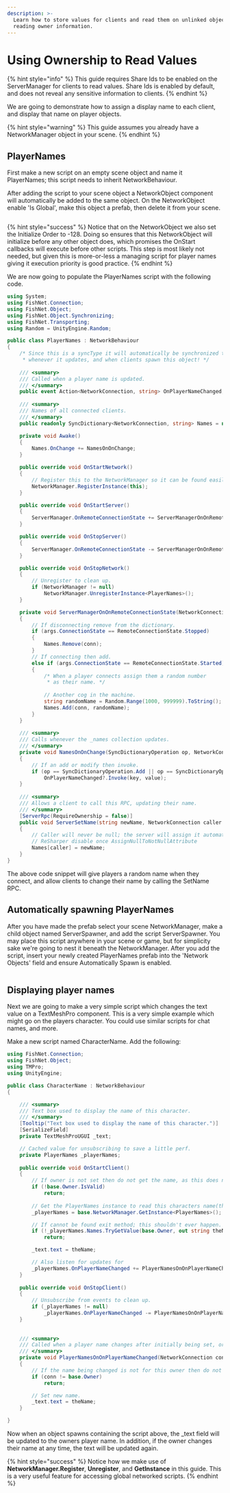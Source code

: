 ```yaml
---
description: >-
  Learn how to store values for clients and read them on unlinked objects by
  reading owner information.
---
```


# Using Ownership to Read Values

{% hint style="info" %}
This guide requires Share Ids to be enabled on the ServerManager for clients to read values. Share Ids is enabled by default, and does not reveal any sensitive information to clients.
{% endhint %}

We are going to demonstrate how to assign a display name to each client, and display that name on player objects.

{% hint style="warning" %}
This guide assumes you already have a NetworkManager object in your scene.
{% endhint %}

## PlayerNames

First make a new script on an empty scene object and name it PlayerNames; this script needs to inherit NetworkBehaviour.

After adding the script to your scene object a NetworkObject component will automatically be added to the same object. On the NetworkObject enable 'Is Global', make this object a prefab, then delete it from your scene.

<figure><img src="../../../.gitbook/assets/player-names-prefab.png" alt=""><figcaption></figcaption></figure>

{% hint style="success" %}
Notice that on the NetworkObject we also set the Initialize Order to -128. Doing so ensures that this NetworkObject will initialize before any other object does, which promises the OnStart callbacks will execute before other scripts. This step is most likely not needed, but given this is more-or-less a managing script for player names giving it execution priority is good practice.
{% endhint %}

We are now going to populate the PlayerNames script with the following code.

```csharp
using System;
using FishNet.Connection;
using FishNet.Object;
using FishNet.Object.Synchronizing;
using FishNet.Transporting;
using Random = UnityEngine.Random;

public class PlayerNames : NetworkBehaviour
{
    /* Since this is a syncType it will automatically be synchronized to clients
     * whenever it updates, and when clients spawn this object! */
    
    /// <summary>
    /// Called when a player name is updated.
    /// </summary>
    public event Action<NetworkConnection, string> OnPlayerNameChanged;
    
    /// <summary>
    /// Names of all connected clients.
    /// </summary>
    public readonly SyncDictionary<NetworkConnection, string> Names = new();

    private void Awake()
    {
        Names.OnChange += NamesOnOnChange;
    }

    public override void OnStartNetwork()
    {
        // Register this to the NetworkManager so it can be found easily by any script!
        NetworkManager.RegisterInstance(this);
    }

    public override void OnStartServer()
    {
        ServerManager.OnRemoteConnectionState += ServerManagerOnOnRemoteConnectionState;
    }

    public override void OnStopServer() 
    {
        ServerManager.OnRemoteConnectionState -= ServerManagerOnOnRemoteConnectionState;
    }

    public override void OnStopNetwork()
    {
        // Unregister to clean up.
        if (NetworkManager != null)
            NetworkManager.UnregisterInstance<PlayerNames>();
    }

    private void ServerManagerOnOnRemoteConnectionState(NetworkConnection conn, RemoteConnectionStateArgs args)
    {
        // If disconnecting remove from the dictionary.
        if (args.ConnectionState == RemoteConnectionState.Stopped) 
        {
            Names.Remove(conn);
        }
        // If connecting then add.
        else if (args.ConnectionState == RemoteConnectionState.Started)
        {
            /* When a player connects assign them a random number
             * as their name. */
            
            // Another cog in the machine.
            string randomName = Random.Range(1000, 999999).ToString();
            Names.Add(conn, randomName);
        }
    }
    
    /// <summary>
    /// Calls whenever the _names collection updates.
    /// </summary>
    private void NamesOnOnChange(SyncDictionaryOperation op, NetworkConnection key, string value, bool asServer)
    {
        // If an add or modify then invoke.
        if (op == SyncDictionaryOperation.Add || op == SyncDictionaryOperation.Set)
            OnPlayerNameChanged?.Invoke(key, value);
    }
    
    /// <summary>
    /// Allows a client to call this RPC, updating their name.
    /// </summary>
    [ServerRpc(RequireOwnership = false)]
    public void ServerSetName(string newName, NetworkConnection caller = null)
    {
        // Caller will never be null; the server will assign it automatically when a client calls this since RequireOwnership is false.
        // ReSharper disable once AssignNullToNotNullAttribute
        Names[caller] = newName;
    }
}

```

The above code snippet will give players a random name when they connect, and allow clients to change their name by calling the SetName RPC.

## Automatically spawning PlayerNames

After you have made the prefab select your scene NetworkManager, make a child object named ServerSpawner, and add the script ServerSpawner. You may place this script anywhere in your scene or game, but for simplicity sake we're going to nest it beneath the NetworkManager. After you add the script, insert your newly created PlayerNames prefab into the 'Network Objects' field and ensure Automatically Spawn is enabled.

<figure><img src="../../../.gitbook/assets/player-names-server-spawner.png" alt=""><figcaption></figcaption></figure>

## Displaying player names

Next we are going to make a very simple script which changes the text value on a TextMeshPro component. This is a very simple example which might go on the players character. You could use similar scripts for chat names, and more.

Make a new script named CharacterName. Add the following:

```csharp
using FishNet.Connection;
using FishNet.Object;
using TMPro;
using UnityEngine;

public class CharacterName : NetworkBehaviour
{

    /// <summary>
    /// Text box used to display the name of this character.
    /// </summary>
    [Tooltip("Text box used to display the name of this character.")]
    [SerializeField]
    private TextMeshProUGUI _text;

    // Cached value for unsubscribing to save a little perf.
    private PlayerNames _playerNames;
    
    public override void OnStartClient() 
    {
        // If owner is not set then do not get the name, as this does not belong to a client.
        if (!base.Owner.IsValid)
            return;
        
        // Get the PlayerNames instance to read this characters name(the player name).
        _playerNames = base.NetworkManager.GetInstance<PlayerNames>();

        // If cannot be found exit method; this shouldn't ever happen.
        if (!_playerNames.Names.TryGetValue(base.Owner, out string theName))
            return;

        _text.text = theName;

        // Also listen for updates for
        _playerNames.OnPlayerNameChanged += PlayerNamesOnOnPlayerNameChanged;
    }
    
    public override void OnStopClient() 
    {
        // Unsubscribe from events to clean up.
        if (_playerNames != null)
            _playerNames.OnPlayerNameChanged -= PlayerNamesOnOnPlayerNameChanged;
    }
    
    
    /// <summary>
    /// Called when a player name changes after initially being set, or when added for the first time.
    /// </summary>
    private void PlayerNamesOnOnPlayerNameChanged(NetworkConnection conn, string theName)
    {
        // If the name being changed is not for this owner then do not update anything.
        if (conn != base.Owner)
            return;

        // Set new name.
        _text.text = theName;
    }

}
```

Now when an object spawns containing the script above, the \_text field will be updated to the owners player name. In addition, if the owner changes their name at any time, the text will be updated again.

{% hint style="success" %}
Notice how we make use of **NetworkManager.Register**, **Unregister**, and **GetInstance** in this guide. This is a very useful feature for accessing global networked scripts.
{% endhint %}
